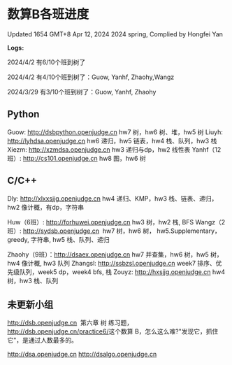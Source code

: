 # 数算B各班进度

Updated 1654 GMT+8 Apr 12, 2024
2024 spring, Complied by Hongfei Yan



**Logs:**

2024/4/2  有6/10个班到树了

2024/4/2  有4/10个班到树了：Guow, Yanhf, Zhaohy,Wangz

2024/3/29 有3/10个班到树了：Guow, Yanhf, Zhaohy



## Python
Guow: http://dsbpython.openjudge.cn hw7 树，hw6 树、堆，hw5 树
Liuyh: http://lyhdsa.openjudge.cn hw6 递归，hw5 链表，hw4 栈、队列，hw3 栈
Xiezm: http://xzmdsa.openjudge.cn hw3 递归与dp，hw2 线性表
Yanhf（12班）: http://cs101.openjudge.cn hw8 图，hw6 树

## C/C++
Dly: http://xlxxsjjg.openjudge.cn 
​	hw4 递归、KMP，hw3 栈、链表、递归，hw2 像计概，有dp，字符串

Huw（6班）: http://forhuwei.openjudge.cn hw3 树，hw2 栈, BFS
Wangz（2班）: http://sydsb.openjudge.cn 
​	hw7 树，hw6 树， hw5.Supplementary，greedy, 字符串, hw5 栈、队列、递归

Zhaohy（9班）：http://dsaex.openjudge.cn hw7 并查集，hw6 树，hw5 树，hw4 像计概, hw3 队列
Zhangsl: http://ssbzsl.openjudge.cn week7 排序、优先级队列，week5 dp，week4 bfs, 栈
Zouyz: http://hxsjjg.openjudge.cn hw4 树，hw3 栈、队列




## 未更新小组
http://dsb.openjudge.cn
​	第六章 树 练习题，http://dsb.openjudge.cn/practice6/
​	这个数算 B，怎么这么难?"发现它，抓住它"，是通过人数最多的。

http://dsa.openjudge.cn
http://dsalgo.openjudge.cn